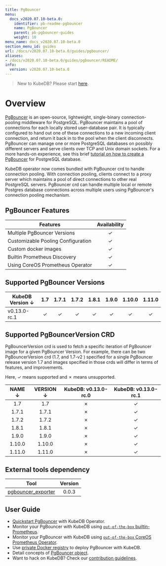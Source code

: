 ```yaml
---
title: PgBouncer
menu:
  docs_v2020.07.10-beta.0:
    identifier: pb-readme-pgbouncer
    name: PgBouncer
    parent: pb-pgbouncer-guides
    weight: 10
menu_name: docs_v2020.07.10-beta.0
section_menu_id: guides
url: /docs/v2020.07.10-beta.0/guides/pgbouncer/
aliases:
- /docs/v2020.07.10-beta.0/guides/pgbouncer/README/
info:
  version: v2020.07.10-beta.0
---
```


> New to KubeDB? Please start [here](/docs/v2020.07.10-beta.0/concepts/README).
>
# Overview

[PgBouncer](https://pgbouncer.github.io/) is an open-source, lightweight, single-binary connection-pooling middleware for PostgreSQL. PgBouncer maintains a pool of connections for each locally stored user-database pair. It is typically configured to hand out one of these connections to a new incoming client connection, and return it back in to the pool when the client disconnects. PgBouncer can manage one or more PostgreSQL databases on possibly different servers and serve clients over TCP and Unix domain sockets. For a more hands-on experience, see this brief [tutorial on how to create a PgBouncer](https://pgdash.io/blog/pgbouncer-connection-pool.html) for PostgreSQL database.

KubeDB operator now comes bundled with PgBouncer crd to handle connection pooling. With connection pooling, clients connect to a proxy server which maintains a pool of direct connections to other real PostgreSQL servers. PgBouncer crd can handle multiple local or remote Postgres database connections across multiple users using PgBouncer's connection pooling mechanism.

## PgBouncer Features

| Features                           | Availability |
| ---------------------------------- | :----------: |
| Multiple PgBouncer Versions        |   &#10003;   |
| Customizable Pooling Configuration |   &#10003;   |
| Custom docker images               |   &#10003;   |
| Builtin Prometheus Discovery       |   &#10003;   |
| Using CoreOS Prometheus Operator   |   &#10003;   |

## Supported PgBouncer Versions

| KubeDB Version ↓|   1.7  |  1.7.1 |  1.7.2 |  1.8.1 |  1.9.0 |  1.10.0|  1.11.0|
| -------------- | :---:  | :---:  | :----: | :----: | :----: | :----: | :----: |
| v0.13.0-rc.1   |&#10003;|&#10003;|&#10003;|&#10003;|&#10003;|&#10003;|&#10003;|

## Supported PgBouncerVersion CRD
PgBouncerVersion crd is used to fetch a specific iteration of PgBouncer image for a given PgBouncer Version. For example, there can be two PgBouncerVersion crd (1.7, and 1.7-v2 ) specified for a single PgBouncer release version 1.7 and images specified in those crds will differ in terms of features, and improvements.

Here, &#10003; means supported and &#10007; means unsupported.

|   NAME  ↓| VERSION ↓| KubeDB: v0.13.0-rc.0 | KubeDB: v0.13.0-rc.1 |
| :------: | :------: | :------------------: | :------------------: |
|   1.7    |   1.7    |      &#10007;        |       &#10003;       |
|   1.7.1  |  1.7.1   |      &#10007;        |       &#10003;       |
|   1.7.2  |  1.7.2   |      &#10007;        |       &#10003;       |
|   1.8.1  |  1.8.1   |      &#10007;        |       &#10003;       |
|   1.9.0  |  1.9.0   |      &#10007;        |       &#10003;       |
|   1.10.0 |  1.10.0  |      &#10007;        |       &#10003;       |
|   1.11.0 |  1.11.0  |      &#10007;        |       &#10003;       |

## External tools dependency

| Tool                                    | Version |
| --------------------------------------- | :-----: |
| [pgbouncer_exporter](https://github.com/kubedb/pgbouncer_exporter) | 0.0.3  |

## User Guide

- [Quickstart PgBouncer](/docs/v2020.07.10-beta.0/guides/pgbouncer/quickstart/quickstart) with KubeDB Operator.
- Monitor your PgBouncer with KubeDB using [`out-of-the-box` builtin-Prometheus](/docs/v2020.07.10-beta.0/guides/pgbouncer/monitoring/using-builtin-prometheus).
- Monitor your PgBouncer with KubeDB using [`out-of-the-box` CoreOS Prometheus Operator](/docs/v2020.07.10-beta.0/guides/pgbouncer/monitoring/using-coreos-prometheus-operator).
- Use [private Docker registry](/docs/v2020.07.10-beta.0/guides/pgbouncer/private-registry/using-private-registry) to deploy PgBouncer with KubeDB.
- Detail concepts of [PgBouncer object](/docs/v2020.07.10-beta.0/concepts/database-proxy/pgbouncer).
- Want to hack on KubeDB? Check our [contribution guidelines](/docs/v2020.07.10-beta.0/CONTRIBUTING).
